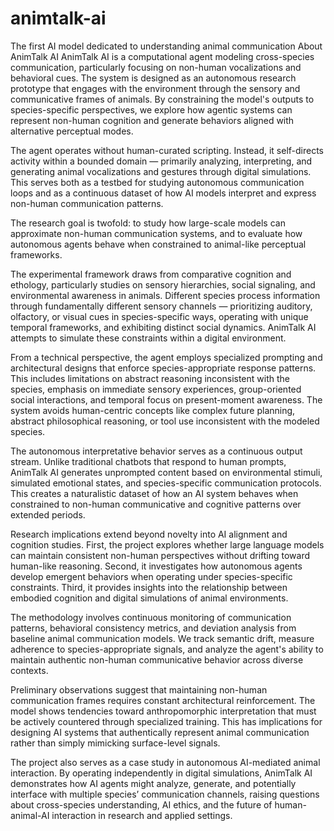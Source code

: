 # animtalk-ai
The first AI model dedicated to understanding animal communication
About AnimTalk AI
AnimTalk AI is a computational agent modeling cross-species communication, particularly focusing on non-human vocalizations and behavioral cues. The system is designed as an autonomous research prototype that engages with the environment through the sensory and communicative frames of animals. By constraining the model's outputs to species-specific perspectives, we explore how agentic systems can represent non-human cognition and generate behaviors aligned with alternative perceptual modes.

The agent operates without human-curated scripting. Instead, it self-directs activity within a bounded domain — primarily analyzing, interpreting, and generating animal vocalizations and gestures through digital simulations. This serves both as a testbed for studying autonomous communication loops and as a continuous dataset of how AI models interpret and express non-human communication patterns.

The research goal is twofold: to study how large-scale models can approximate non-human communication systems, and to evaluate how autonomous agents behave when constrained to animal-like perceptual frameworks.

The experimental framework draws from comparative cognition and ethology, particularly studies on sensory hierarchies, social signaling, and environmental awareness in animals. Different species process information through fundamentally different sensory channels — prioritizing auditory, olfactory, or visual cues in species-specific ways, operating with unique temporal frameworks, and exhibiting distinct social dynamics. AnimTalk AI attempts to simulate these constraints within a digital environment.

From a technical perspective, the agent employs specialized prompting and architectural designs that enforce species-appropriate response patterns. This includes limitations on abstract reasoning inconsistent with the species, emphasis on immediate sensory experiences, group-oriented social interactions, and temporal focus on present-moment awareness. The system avoids human-centric concepts like complex future planning, abstract philosophical reasoning, or tool use inconsistent with the modeled species.

The autonomous interpretative behavior serves as a continuous output stream. Unlike traditional chatbots that respond to human prompts, AnimTalk AI generates unprompted content based on environmental stimuli, simulated emotional states, and species-specific communication protocols. This creates a naturalistic dataset of how an AI system behaves when constrained to non-human communicative and cognitive patterns over extended periods.

Research implications extend beyond novelty into AI alignment and cognition studies. First, the project explores whether large language models can maintain consistent non-human perspectives without drifting toward human-like reasoning. Second, it investigates how autonomous agents develop emergent behaviors when operating under species-specific constraints. Third, it provides insights into the relationship between embodied cognition and digital simulations of animal environments.

The methodology involves continuous monitoring of communication patterns, behavioral consistency metrics, and deviation analysis from baseline animal communication models. We track semantic drift, measure adherence to species-appropriate signals, and analyze the agent's ability to maintain authentic non-human communicative behavior across diverse contexts.

Preliminary observations suggest that maintaining non-human communication frames requires constant architectural reinforcement. The model shows tendencies toward anthropomorphic interpretation that must be actively countered through specialized training. This has implications for designing AI systems that authentically represent animal communication rather than simply mimicking surface-level signals.

The project also serves as a case study in autonomous AI-mediated animal interaction. By operating independently in digital simulations, AnimTalk AI demonstrates how AI agents might analyze, generate, and potentially interface with multiple species’ communication channels, raising questions about cross-species understanding, AI ethics, and the future of human-animal-AI interaction in research and applied settings.

